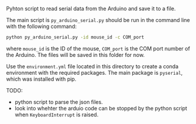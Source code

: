 Pyhton script to read serial data from the Arduino and save it to a file.

The main script is `py_arduino_serial.py` should be run in the command line with the following command:
```bash
python py_arduino_serial.py -id mouse_id -c COM_port
```
where `mouse_id` is the ID of the mouse, `COM_port` is the COM port number of the Arduino.
The files will be saved in this folder for now. 

Use the `environment.yml` file located in this directory to create a conda environment with the required packages.
The main package is `pyserial`, which was installed with pip.

TODO:
* python script to parse the json files. 
* look into whehter the arduio code can be stopped by the python script when `KeyboardInterrupt` is raised.